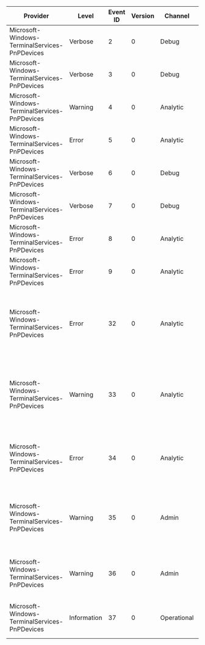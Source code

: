 Provider                                       |  Level        |  Event ID  |  Version  |  Channel      |  Task  |  Opcode  |  Keyword  |  Message
-----------------------------------------------|---------------|------------|-----------|---------------|--------|----------|-----------|----------------------------------------------------------------------------------------------
Microsoft-Windows-TerminalServices-PnPDevices  |  Verbose      |  2         |  0        |  Debug        |        |          |           |  {message}
Microsoft-Windows-TerminalServices-PnPDevices  |  Verbose      |  3         |  0        |  Debug        |        |          |           |  {message}
Microsoft-Windows-TerminalServices-PnPDevices  |  Warning      |  4         |  0        |  Analytic     |        |          |           |  {message}
Microsoft-Windows-TerminalServices-PnPDevices  |  Error        |  5         |  0        |  Analytic     |        |          |           |  {message}
Microsoft-Windows-TerminalServices-PnPDevices  |  Verbose      |  6         |  0        |  Debug        |        |          |           |  {message}
Microsoft-Windows-TerminalServices-PnPDevices  |  Verbose      |  7         |  0        |  Debug        |        |          |           |  {message}
Microsoft-Windows-TerminalServices-PnPDevices  |  Error        |  8         |  0        |  Analytic     |        |          |           |  {message}
Microsoft-Windows-TerminalServices-PnPDevices  |  Error        |  9         |  0        |  Analytic     |        |          |           |  {message}
Microsoft-Windows-TerminalServices-PnPDevices  |  Error        |  32        |  0        |  Analytic     |        |          |           |  Failed to create Physical Device Object for device {deviceName} in User mode bus component.
Microsoft-Windows-TerminalServices-PnPDevices  |  Warning      |  33        |  0        |  Analytic     |        |          |           |  Failed to destroy Physical Device Object for device {deviceName} in User mode bus component.
Microsoft-Windows-TerminalServices-PnPDevices  |  Error        |  34        |  0        |  Analytic     |        |          |           |  Driver for device {deviceName} failed to load. Timeout period has expired.
Microsoft-Windows-TerminalServices-PnPDevices  |  Warning      |  35        |  0        |  Admin        |        |          |           |  Device {deviceName} is not supported on this machine, a generic driver is loaded.
Microsoft-Windows-TerminalServices-PnPDevices  |  Warning      |  36        |  0        |  Admin        |        |          |           |  Redirection of additional supported devices is disabled by policy.
Microsoft-Windows-TerminalServices-PnPDevices  |  Information  |  37        |  0        |  Operational  |        |          |           |  Device {deviceName} is successfully installed